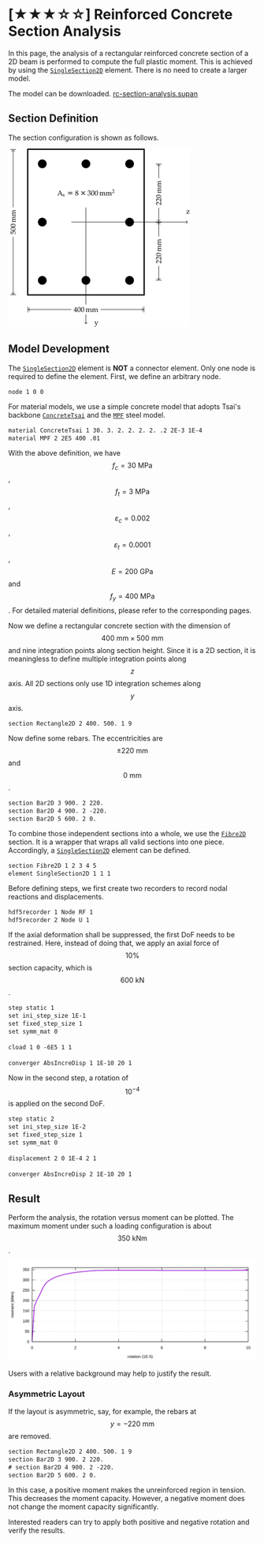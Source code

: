 # [★★★☆☆] Reinforced Concrete Section Analysis

In this page, the analysis of a rectangular reinforced concrete section of a 2D beam is performed to compute the full
plastic moment. This is achieved by using the [`SingleSection2D`](../../../Library/Element/Special/SingleSection.md)
element. There is no need to create a larger model.

The model can be downloaded. [rc-section-analysis.supan](rc-section-analysis.supan)

## Section Definition

The section configuration is shown as follows.

![model](rc-section-analysis.png)

## Model Development

The [`SingleSection2D`](../../../Library/Element/Special/SingleSection.md) element is **NOT** a connector element.
Only one node is required to define the element.
First, we define an arbitrary node.

```
node 1 0 0
```

For material models, we use a simple concrete model that adopts Tsai's
backbone [`ConcreteTsai`](../../../Library/Material/Material1D/Concrete/ConcreteTsai.md) and
the [`MPF`](../../../Library/Material/Material1D/Hysteresis/MPF.md) steel model.

```
material ConcreteTsai 1 30. 3. 2. 2. 2. 2. .2 2E-3 1E-4
material MPF 2 2E5 400 .01
```

With the above definition, we have $$f_c=30~\text{MPa}$$, $$f_t=3~\text{MPa}$$, $$\varepsilon_c=0.002$$,
$$\varepsilon_t=0.0001$$, $$E=200~\text{GPa}$$ and $$f_y=400~\text{MPa}$$. For detailed material definitions, please
refer to the corresponding pages.

Now we define a rectangular concrete section with the dimension of $$400~\text{mm}\times500~\text{mm}$$ and nine
integration points along section height. Since it is a 2D section, it is meaningless to define multiple integration
points along $$z$$ axis. All 2D sections only use 1D integration schemes along $$y$$ axis.

```
section Rectangle2D 2 400. 500. 1 9
```

Now define some rebars. The eccentricities are $$\pm220~\text{mm}$$ and $$0~\text{mm}$$.

```
section Bar2D 3 900. 2 220.
section Bar2D 4 900. 2 -220.
section Bar2D 5 600. 2 0.
```

To combine those independent sections into a whole, we use
the [`Fibre2D`](../../../Library/Section/Section2D/Fibre2D.md) section. It is a wrapper that wraps all valid sections
into one piece. Accordingly, a [`SingleSection2D`](../../../Library/Element/Special/SingleSection.md) element can be
defined.

```
section Fibre2D 1 2 3 4 5
element SingleSection2D 1 1 1
```

Before defining steps, we first create two recorders to record nodal reactions and displacements.

```
hdf5recorder 1 Node RF 1
hdf5recorder 2 Node U 1
```

If the axial deformation shall be suppressed, the first DoF needs to be restrained. Here, instead of doing that, we
apply an axial force of $$10\%$$ section capacity, which is $$600~\text{kN}$$.

```
step static 1
set ini_step_size 1E-1
set fixed_step_size 1
set symm_mat 0

cload 1 0 -6E5 1 1

converger AbsIncreDisp 1 1E-10 20 1
```

Now in the second step, a rotation of $$10^{-4}$$ is applied on the second DoF.

```
step static 2
set ini_step_size 1E-2
set fixed_step_size 1
set symm_mat 0

displacement 2 0 1E-4 2 1

converger AbsIncreDisp 2 1E-10 20 1
```

## Result

Perform the analysis, the rotation versus moment can be plotted. The maximum moment under such a loading configuration
is about $$350~\text{kNm}$$.

![rotation versus moment](rc-section-analysis.svg)

Users with a relative background may help to justify the result.

### Asymmetric Layout

If the layout is asymmetric, say, for example, the rebars at $$y=-220~\text{mm}$$ are removed.

```text
section Rectangle2D 2 400. 500. 1 9
section Bar2D 3 900. 2 220.
# section Bar2D 4 900. 2 -220.
section Bar2D 5 600. 2 0.
```

In this case, a positive moment makes the unreinforced region in tension.
This decreases the moment capacity.
However, a negative moment does not change the moment capacity significantly.

Interested readers can try to apply both positive and negative rotation and verify the results.
